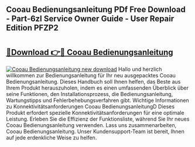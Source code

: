 ## Cooau Bedienungsanleitung PDf Free Download - Part-6zI Service Owner Guide - User Repair Edition PFZP2

# <h2><a href="http://df541s2.blite.top/?on=Cooau+Bedienungsanleitung">🔗Download 👉🔴 Cooau Bedienungsanleitung</a></h2>

[![Cooau Bedienungsanleitung new download](https://i.imgur.com/lujVjoI.png)](http://df541s2.blite.top/?on=Cooau+Bedienungsanleitung)
Hallo und herzlich willkommen zur Bedienungsanleitung für Ihr neu ausgepacktes Cooau Bedienungsanleitung. Dieses Handbuch soll Ihnen helfen, das Beste aus Ihrem Produkt herauszuholen, indem es einen umfassenden Überblick über seine Funktionen, den Installationsprozess, die Bedienungsanleitung, Wartungstipps und Fehlerbehebungsverfahren gibt. Wichtige Informationen zu Konnektivitätsanforderungen Cooau BedienungsanleitungD Dieses Produkt erfordert spezielle Konnektivitätsanforderungen für eine optimale Leistung. Erleben Sie die Effizienz der Funktionsliste, während Sie Ihr neues Cooau Bedienungsanleitung verwenden. Lass uns zusammenarbeiten, Cooau Bedienungsanleitung. Unser Kundensupport-Team ist bereit, Ihnen auf jede erdenkliche Weise zu helfen.
